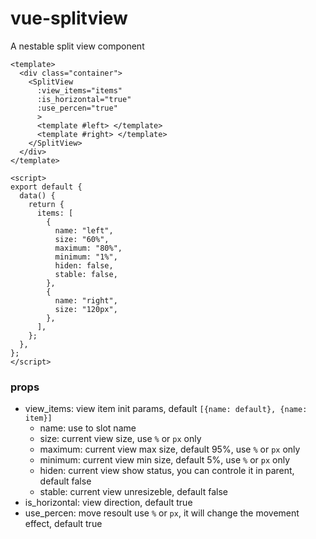 # vue-splitview
  A nestable split view component
```
<template>
  <div class="container">
    <SplitView 
      :view_items="items"
      :is_horizontal="true"
      :use_percen="true"
      >
      <template #left> </template>
      <template #right> </template>
    </SplitView>
  </div>
</template>

<script>
export default {
  data() {
    return {
      items: [
        {
          name: "left",
          size: "60%",
          maximum: "80%",
          minimum: "1%",
          hiden: false,
          stable: false,
        },
        {
          name: "right",
          size: "120px",
        },
      ],
    };
  },
};
</script>
```

### props

* view_items: view item init params, default `[{name: default}, {name: item}]`
    * name: use to slot name
    * size: current view size, use `%` or `px` only
    * maximum: current view max size, default 95%, use `%` or `px` only
    * minimum: current view min size, default 5%, use `%` or `px` only
    * hiden: current view show status, you can controle it in parent, default false
    * stable: current view unresizeble, default false
* is_horizontal: view direction, default true
* use_percen: move resoult use `%` or `px`, it will change the movement effect, default true